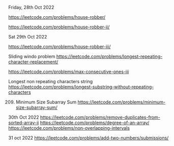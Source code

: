 Friday, 28th Oct 2022

https://leetcode.com/problems/house-robber/

https://leetcode.com/problems/house-robber-ii/


Sat 29th Oct 2022

https://leetcode.com/problems/house-robber-iii/

Sliding windo problem
https://leetcode.com/problems/longest-repeating-character-replacement/

https://leetcode.com/problems/max-consecutive-ones-iii

Longest non repeating characters string 
https://leetcode.com/problems/longest-substring-without-repeating-characters

209. Minimum Size Subarray Sum
https://leetcode.com/problems/minimum-size-subarray-sum/


30th Oct 2022
https://leetcode.com/problems/remove-duplicates-from-sorted-array-ii
https://leetcode.com/problems/degree-of-an-array/
https://leetcode.com/problems/non-overlapping-intervals


31 oct 2022
https://leetcode.com/problems/add-two-numbers/submissions/


